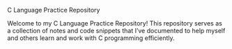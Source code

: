 C Language Practice Repository

Welcome to my C Language Practice Repository! This repository serves as a collection of notes and code snippets that I’ve documented to help myself and others learn and work with C programming efficiently.

